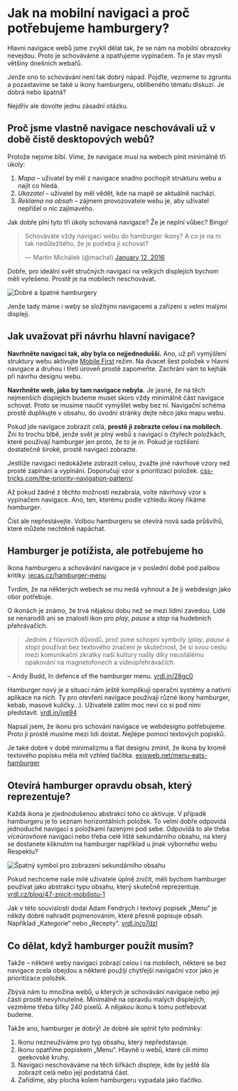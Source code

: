 # Jak na mobilní navigaci a proč potřebujeme hamburgery?

Hlavní navigace webů jsme zvyklí dělat tak, že se nám na mobilní obrazovky nevejdou. Proto je schováváme a opatřujeme vypínačem. To je stav mysli většiny dnešních webařů. 

Jenže ono to schovávání není tak dobrý nápad. Pojďte, vezmeme to zgruntu a pozastavíme se také u ikony hamburgeru, oblíbeného tématu diskuzí. Je dobrá nebo špatná?

Nejdřív ale dovolte jednu zásadní otázku.

## Proč jsme vlastně navigace neschovávali už v době čistě desktopových webů?

Protože nejsme blbí. Víme, že navigace musí na webech plnit minimálně tři úkoly:

1. *Mapa* – uživatel by měl z navigace snadno pochopit strukturu webu a najít co hledá.
2. *Ukazatel*  – uživatel by měl vědět, kde na mapě se aktuálně nachází.
3. *Reklama na obsah* – zájmem provozovatele webu je, aby uživatel nepřišel o nic zajímavého.

Jak dobře plní tyto tři úkoly schovaná navigace? Že je neplní vůbec? Bingo!

<!-- TODO nahradit obrazkem: -->
<blockquote class="twitter-tweet" data-lang="en"><p lang="cs" dir="ltr">Schováváte vždy navigaci webu do hamburger ikony? A co je na ni tak nedůležitého, že je potřeba ji schovat?</p>&mdash; Martin Michálek (@machal) <a href="https://twitter.com/machal/status/686878575400714240">January 12, 2016</a></blockquote>
<script async src="//platform.twitter.com/widgets.js" charset="utf-8"></script>

Dobře, pro ideální svět stručných navigací na velkých displejích bychom měli vyřešeno. Prostě je na mobilech neschovávat. 

![Dobré a špatné hamburgery](dist/original/hamburger-variants.jpg)

Jenže tady máme i weby se složitými navigacemi a zařízení s velmi malými displeji. 

## Jak uvažovat při návrhu hlavní navigace?

**Navrhněte navigaci tak, aby byla co nejjednodušší.** Ano, už při vymýšlení struktury webu aktivujte [Mobile First](mobile-first.md) režim. Na dvacet šest položek v hlavní navigace a druhou i třetí úroveň prostě zapomeňte. Zachrání vám to kejhák při návrhu designu webu.

**Navrhněte web, jako by tam navigace nebyla.** Je jasné, že na těch nejmenších displejích budeme muset skoro vždy minimálně část navigace schovat. Proto se musíme naučit vymýšlet weby bez ní. Navigační schéma prostě duplikujte v obsahu, do úvodní stránky dejte něco jako mapu webu.

Pokud jde navigace zobrazit celá, **prostě ji zobrazte celou i na mobilech**. Zní to trochu blbě, jenže svět je plný webů s navigací o čtyřech položkách, které používají hamburger jen proto, že to je *in*. Pokud je rozlišení dostatečně široké, prostě navigaci zobrazte. 

Jestliže navigaci nedokážete zobrazit celou, zvažte jiné návrhové vzory než prosté zapínání a vypínání. Doporučuji vzor s prioritizací položek. [css-tricks.com/the-priority-navigation-pattern/](https://css-tricks.com/the-priority-navigation-pattern/).

Až pokud žádné z těchto možností nezabrala, volte návrhový vzor s vypínačem navigace. Ano, ten, kterému podle vzhledu ikony říkáme *hamburger*. 

Číst ale nepřestávejte. Volbou hamburgeru se otevírá nová sada průšvihů, které můžete nechtěně napáchat.

## Hamburger je potížista, ale potřebujeme ho

Ikona hamburgeru a schovávání navigace je v poslední době pod palbou kritiky. [jecas.cz/hamburger-menu](http://jecas.cz/hamburger-menu) 

Tvrdím, že na některých webech se mu nedá vyhnout a že ji webdesign jako obor potřebuje.

O ikonách je známo, že trvá nějakou dobu než se mezi lidmi zavedou. Lidé se nenarodili ani se znalostí ikon pro *play*, *pause* a *stop* na hudebních přehrávačích. 

> Jedním z hlavních důvodů, proč jsme schopni symboly (*play*, *pause* a *stop*) používat bez textového značení je skutečnost, že si svou cestu mezi komunikační zkratky naší kultury našly díky neustálému opakování na magnetofonech a videopřehrávačích.

– Andy Budd, In defence of the hamburger menu. [vrdl.in/28gc0](http://www.andybudd.com/archives/2016/01/in_defence_of_the_hamburger_menu/)

Hamburger nový je a situaci nám ještě komplikují operační systémy a nativní aplikace na nich. Ty pro otevření navigace používají různé ikony hamburger, kebab, masové kuličky…). Uživatelé zatím moc neví co si pod nimi představit. [vrdl.in/jve94](https://twitter.com/lukew/status/591296890030915585)

Napsal jsem, že ikonu pro schování navigace ve webdesignu potřebujeme. Proto ji  prostě musíme mezi lidi dostat. Nejlépe pomocí textových popisků.

Je také dobré v době minimalizmu a flat designu zmínit, že ikona by kromě textového popisku měla mít vzhled tlačítka. [exisweb.net/menu-eats-hamburger](http://exisweb.net/menu-eats-hamburger)

## Otevírá hamburger opravdu obsah, který reprezentuje?

Každá ikona je zjednodušenou abstrakcí toho co aktivuje. V případě hamburgeru je to seznam horizontálních položek. To velmi dobře odpovídá jednoduché navigaci s položkami řazenými pod sebe.  Odpovídá to ale třeba víceúrovňové navigaci nebo třeba celé liště sekundárního obsahu, na který se dostanete kliknutím na hamburger například u jinak výborného webu Respektu? 

![Špatný symbol pro zobrazení sekundárního obsahu](dist/original/hamburger-abstraction.jpg)

Pokud nechceme naše milé uživatele úplně zničit, měli bychom hamburger používat jako abstrakci typu obsahu, který skutečně reprezentuje. [vrdl.cz/blog/47-znicit-mobilistu-1](http://www.vzhurudolu.cz/blog/47-znicit-mobilistu-1)

Jak v této souvislosti dodal Adam Fendrych i textový popisek „Menu“ je někdy dobré nahradit pojmenováním, které přesně popisuje obsah. Například „Kategorie“ nebo „Recepty“. [vrdl.in/o7dzl](https://twitter.com/adlo/status/720266123774713856)


## Co dělat, když hamburger použít musím?

Takže – některé weby navigaci zobrazí celou i na mobilech, některé se bez navigace zcela obejdou a některé použijí chytřejší navigační vzor jako je prioritizace položek. 

Zbývá nám tu množina webů, u kterých je schovávání navigace nebo její části prostě nevyhnutelné. Minimálně na opravdu malých displejích, vezměme třeba šířky 240 pixelů. A nějakou ikonu k tomu potřebovat budeme.

Takže ano, hamburger je dobrý! Je dobré ale splnit tyto podmínky:

1. Ikonu nezneužíváme pro typ obsahu, který nepředstavuje.
2. Ikonu opatříme popiskem „Menu“. Hlavně u webů, které cílí mimo geekovské kruhy. 
3. Navigaci neschováváme na těch šířkách displeje, kde by ještě šla zobrazit celá nebo její podstatná část.
4. Zařídíme, aby plocha kolem hamburgeru vypadala jako tlačítko.
